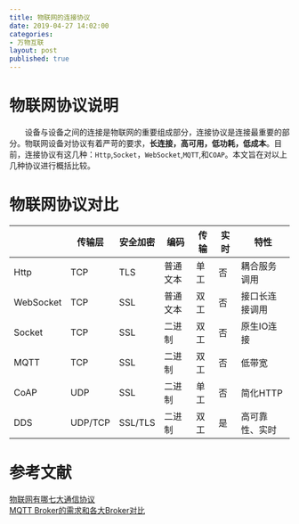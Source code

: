 ```yaml
---
title: 物联网的连接协议
date: 2019-04-27 14:02:00
categories: 
- 万物互联
layout: post
published: true
---
```


# 物联网协议说明

&emsp;&emsp;设备与设备之间的连接是物联网的重要组成部分，连接协议是连接最重要的部分。物联网设备对协议有着严苛的要求，**长连接，高可用，低功耗，低成本**。目前，连接协议有这几种：`Http`,`Socket`，`WebSocket`,`MQTT`,和`COAP`。本文旨在对以上几种协议进行概括比较。  
<!-- more -->
# 物联网协议对比

|           | 传输层  | 安全加密 | 编码     | 传输 |  实时 | 特性         |
| --------- | ------- | -------- | -------- | ---- | ---- | ---- |
| Http      | TCP     | TLS      | 普通文本 | 单工 | 否   | 耦合服务调用 |
| WebSocket | TCP     | SSL      | 普通文本  |双工| 否   | 接口长连接调用 |
| Socket | TCP     | SSL      | 二进制  |双工| 否   | 原生IO连接 |
| MQTT      | TCP     | SSL      | 二进制   | 双工 |   否  | 低带宽       |
| CoAP      | UDP     | SSL      | 二进制   | 单工 |  否   | 简化HTTP     |
| DDS       | UDP/TCP | SSL/TLS  | 二进制   | 双工 |   是  | 高可靠性、实时 |

# 参考文献

[物联网有哪七大通信协议](http://www.usr.cn/News/334.htm)  
[MQTT Broker的需求和各大Broker对比](http://www.bewindoweb.com/244.html)  